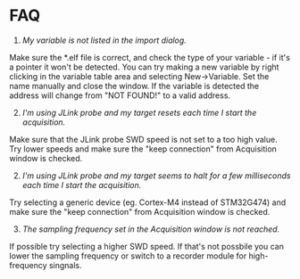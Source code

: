 # FAQ 

1. *My variable is not listed in the import dialog.*

Make sure the *.elf file is correct, and check the type of your variable - if it's a pointer it won't be detected. You can try making a new variable by right clicking in the variable table area and selecting New->Variable. Set the name manually and close the window. If the variable is detected the address will change from "NOT FOUND!" to a valid address.

2. *I'm using JLink probe and my target resets each time I start the acquisition.*

Make sure that the JLink probe SWD speed is not set to a too high value. Try lower speeds and make sure the "keep connection" from Acquisition window is checked.

2. *I'm using JLink probe and my target seems to halt for a few milliseconds each time I start the acquisition.*
   
Try selecting a generic device (eg. Cortex-M4 instead of STM32G474) and make sure the "keep connection" from Acquisition window is checked.

3. *The sampling frequency set in the Acquisition window is not reached.* 

If possible try selecting a higher SWD speed. If that's not possbile you can lower the sampling frequency or switch to a recorder module for high-frequency singnals. 
   






